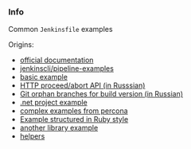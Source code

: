 ### Info
Common `Jenkinsfile` examples

Origins:
* [official documentation](https://jenkins.io/doc/book/pipeline/)
* [jenkinscli/pipeline-examples](https://github.com/jenkinsci/pipeline-examples)
* [basic example](https://github.com/gorodnychyi/jenkins_pipeline)
* [HTTP proceed/abort API (in Russsian)](https://habrahabr.ru/post/302274/)
* [Git orphan branches for build version (in Russian)](https://habrahabr.ru/post/316364/)
* [.net project example](https://github.com/johnkoerner/JenkinsPipeline)
* [complex examples from percona](https://github.com/Percona-Lab/jenkins-pipelines)
* [Example structured in Ruby style](https://github.com/tikalk/tikal-advanced-pipeline)
* [another library example](https://github.com/savishy/jenkins-examples)
* [helpers](https://github.com/keybase/jenkins-helpers)
